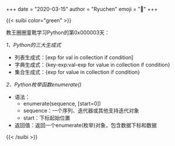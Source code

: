 +++
date = "2020-03-15"
author = "Ryuchen"
emoji = ":scroll:"
+++

{{< suibi color="green" >}}
    <p>教王圈圈童靴学习Python的第0x000003天：</p>
    <em>1、Python的三大生成式</em><br/>
    <ul>
        <li>列表生成式：[exp for val in collection if condition]</li>
        <li>字典生成式：{key-exp:val-exp for value in collection if condition}</li>
        <li>集合生成式：{exp for value in collection if condition}</li>
    </ul>
    <em>2、Python枚举函数enumerate()</em></br>
    <ul>
        <li>语法：
            <ul>
                <li>enumerate(sequence, [start=0])</li>
                <li>sequence：一个序列、迭代器或其他支持迭代对象</li>
                <li>start：下标起始位置</li>
            </ul>
        </li>
        <li>返回值：返回一个enumerate(枚举)对象，包含数据下标和数据</li>
    </ul>
{{< /suibi >}}